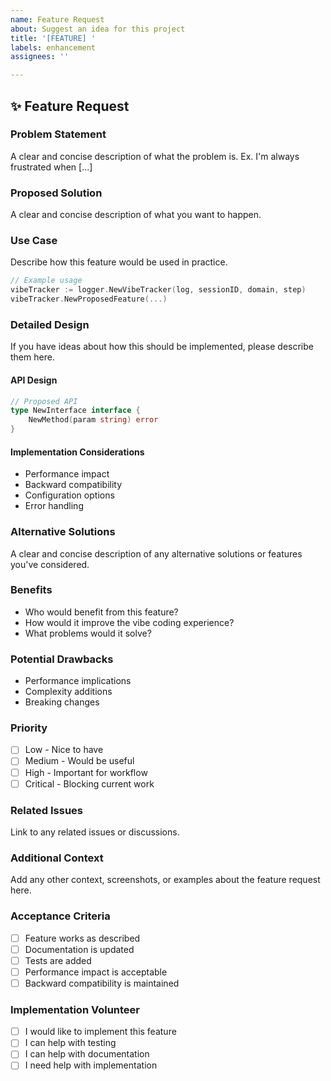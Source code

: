 ```yaml
---
name: Feature Request
about: Suggest an idea for this project
title: '[FEATURE] '
labels: enhancement
assignees: ''

---
```


## ✨ Feature Request

### Problem Statement
A clear and concise description of what the problem is. Ex. I'm always frustrated when [...]

### Proposed Solution
A clear and concise description of what you want to happen.

### Use Case
Describe how this feature would be used in practice.

```go
// Example usage
vibeTracker := logger.NewVibeTracker(log, sessionID, domain, step)
vibeTracker.NewProposedFeature(...)
```

### Detailed Design
If you have ideas about how this should be implemented, please describe them here.

#### API Design
```go
// Proposed API
type NewInterface interface {
    NewMethod(param string) error
}
```

#### Implementation Considerations
- Performance impact
- Backward compatibility
- Configuration options
- Error handling

### Alternative Solutions
A clear and concise description of any alternative solutions or features you've considered.

### Benefits
- Who would benefit from this feature?
- How would it improve the vibe coding experience?
- What problems would it solve?

### Potential Drawbacks
- Performance implications
- Complexity additions
- Breaking changes

### Priority
- [ ] Low - Nice to have
- [ ] Medium - Would be useful
- [ ] High - Important for workflow
- [ ] Critical - Blocking current work

### Related Issues
Link to any related issues or discussions.

### Additional Context
Add any other context, screenshots, or examples about the feature request here.

### Acceptance Criteria
- [ ] Feature works as described
- [ ] Documentation is updated
- [ ] Tests are added
- [ ] Performance impact is acceptable
- [ ] Backward compatibility is maintained

### Implementation Volunteer
- [ ] I would like to implement this feature
- [ ] I can help with testing
- [ ] I can help with documentation
- [ ] I need help with implementation